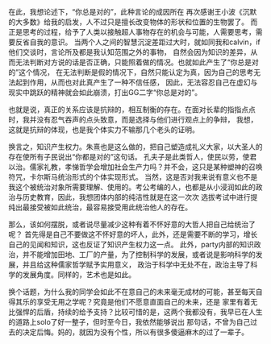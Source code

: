 在此，我想论述下，“你总是对的”，此种言论的成因所在
再次感谢王小波《沉默的大多数》给我的启发，人不过只是擅长改变物体的形状和位置的生物罢了。
而正是思考的过程，给予了人类以接触超人事物存在的机会与可能，人需要思考，需要反省自我的意识。
当两个人之间的智慧沉淀差距过大时，就如同我和calvin，if他们交谈时，言论所及都是我认知范围之外的事物，
自然会因为知识的差异，从而无法判断对方说的话是否正确，只能照着做的情况。也就如此产生了“你总是对的”这个情况，
在无法判断是假的情况下，自然只能认定为真，因为自己的思考无法起到作用，从而也对此真产生了一种不信任感，
因此，无法容忍自己在虚幻与现实中跳跃的精神就会如此崩溃，打出GG二字“你总是对的”。

也就是说，真正的关系应该是抗辩的，相互制衡的存在。在面对长辈的指指点点时，我并没有忍气吞声的点头致意，而是选择与他们进行观点上的争辩，
我想，这就是抗辩的体现，也是我个体实力不输那几个老头的证明。

换言之，知识产生权力。朱熹也是这么做的，把自己塑造成礼义大家，以大圣人的存在使所有子民说出“你都是对的”这句话。
孔夫子是此类哲人，使民以劳，使君以治。儒家礼教，孝悌哲学会增加社会生产力吗？并不会，这只是某种塑神的召唤符咒，卡尔斯马统治形式的个体实现形式。
当然，这是否对我来说有意义也不是我这个被统治对象所需要理解、使用的。考公考编的人，也都是从小浸润如此的政治与历史教育，因此，我想团体内部的纯洁性就是在这一次次
选拔考试中进行提纯出最接受被如此统治，最容易接受用此统治他人的存在。

那么，该如何摆脱，或者说尽量减少这种有着不怀好意的大哲人把自己给统治了呢？
首先得是自己不要做这不怀好意的坏人，此外，还是需要不断的学习，增长自己的见闻和知识，这也反证了知识产生权力这一点。
此外，party内部的知识政治，并不能增加田地、工厂的产量，为了控制科学的发展，或者说是影响科学的发展，并且给这种儒家哲学赋予实用意义，
政治于科学中无处不在，政治主导了科学的发展角度。同样的，艺术也是如此。

换个话题，为什么我的同学会如此不在意自己的未来毫无成材的可能，甚至每天自得其乐的享受无用之学呢？究竟是他们不愿意直面自己的未来，还是
家里有着无比强悍的后盾，持续的给予支持？比较可惜的是，这两个我都没有，我早已在人生的道路上solo了好一整子，但时至今日，我依然能够说出
那句话，不曾为自己过去的决定后悔。妈的，就因为没有个性，所以有很多傻逼麻木的过了一辈子。